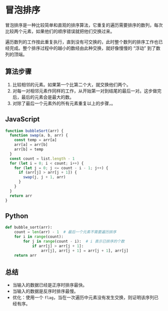 # 冒泡排序

冒泡排序是一种比较简单和直观的排序算法，它重复的遍历需要排序的数列，每次比较两个元素，如果他们的顺序错误就把他们交换过来。

遍历数列的工作按此重复执行，直到没有可交换的，此时整个数列的排序工作也已经完成。整个排序过程中的越小的数经由此种交换，就好像慢慢的 “浮动” 到了数列的顶端。

## 算法步骤

1. 比较相邻的元素。如果第一个比第二个大，就交换他们两个。
2. 对每一对相邻元素作同样的工作，从开始第一对到结尾的最后一对。这步做完后，最后的元素会是最大的数。
3. 对除了最后一个元素外的所有元素重复以上的步骤，。

## JavaScript

```javascript
function bubbleSort(arr) {
  function swap(a, b, arr) {
    const temp = arr[a]
    arr[a] = arr[b]
    arr[b] = temp
  }
  const count = list.length - 1
  for (let i = 0; i < count; i++) {
    for (let j = 0; j <= count - i - 1; j++) {
      if (arr[j] > arr[j + 1]) {
        swap(j, j + 1, arr)
      }
    }
  }
  return arr
}
```

## Python

```python
def bubble_sort(arr):
    count = len(arr) - 1  # 最后一个元素不需要遍历排序
    for i in range(count):
        for j in range(count - i):  # i 表示已排序的个数
            if arr[j] > arr[j + 1]:
                arr[j], arr[j + 1] = arr[j + 1], arr[j]
    return arr
```

## 总结

* 当输入的数据已经是正序时排序最快。
* 当输入的数据是反序时排序最慢。
* 优化：使用一个 `flag`，当在一次遍历中元素没有发生交换，则证明该序列已经有序。
